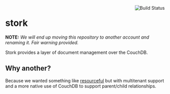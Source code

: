 <a href="https://travis-ci.org/realistschuckle/stork">
<img src="https://travis-ci.org/realistschuckle/stork.png?branch=master" align="right" alt="Build Status">
</a>

stork
=====

__NOTE:__ _We will end up moving this repository to another account and renaming
it. Fair warning provided._

Stork provides a layer of document management over the CouchDB.

## Why another?

Because we wanted something like
[resourceful](https://github.com/flatiron/resourceful) but with multitenant
support and a more native use of CouchDB to support parent/child relationships.
